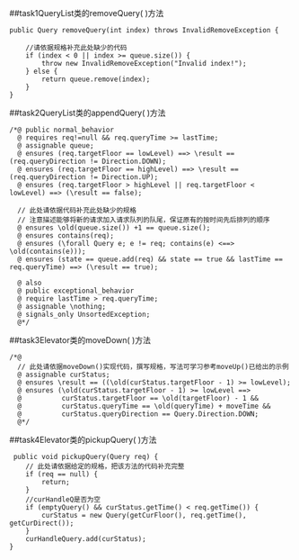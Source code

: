 ##task1QueryList类的removeQuery( )方法  

	public Query removeQuery(int index) throws InvalidRemoveException {

	    //请依据规格补充此处缺少的代码
    	if (index < 0 || index >= queue.size()) {
    	    throw new InvalidRemoveException("Invalid index!");
        } else {
            return queue.remove(index);
		}
    }  
  
##task2QueryList类的appendQuery( )方法  

	/*@ public normal_behavior
      @ requires req!=null && req.queryTime >= lastTime;
      @ assignable queue;
      @ ensures (req.targetFloor == lowLevel) ==> \result == (req.queryDirection != Direction.DOWN);
      @ ensures (req.targetFloor == highLevel) ==> \result ==(req.queryDirection != Direction.UP);
      @ ensures (req.targetFloor > highLevel || req.targetFloor < lowLevel) ==> (\result == false);

      // 此处请依据代码补充此处缺少的规格
      // 注意描述能够将新的请求加入请求队列的队尾，保证原有的按时间先后排列的顺序
      @ ensures \old(queue.size()) +1 == queue.size();
      @ ensures contains(req);
      @ ensures (\forall Query e; e != req; contains(e) <==> \old(contains(e)));
      @ ensures (state == queue.add(req) && state == true && lastTime == req.queryTime) ==> (\result == true);

      @ also
      @ public exceptional_behavior
      @ require lastTime > req.queryTime;
      @ assignable \nothing;
      @ signals_only UnsortedException;
      @*/


##task3Elevator类的moveDown( )方法  

	/*@
      // 此处请依据moveDown()实现代码，撰写规格，写法可学习参考moveUp()已给出的示例
      @ assignable curStatus;
      @ ensures \result == ((\old(curStatus.targetFloor - 1) >= lowLevel);
      @ ensures (\old(curStatus.targetFloor - 1) >= lowLevel ==>
      @          curStatus.targetFloor == \old(targetFloor) - 1 &&
      @          curStatus.queryTime == \old(queryTime) + moveTime &&
      @          curStatus.queryDirection == Query.Direction.DOWN;
      @*/



##task4Elevator类的pickupQuery( )方法  

     public void pickupQuery(Query req) {
        // 此处请依据给定的规格，把该方法的代码补充完整
        if (req == null) {
            return;
        }
        //curHandleQ是否为空
        if (emptyQuery() && curStatus.getTime() < req.getTime()) {
            curStatus = new Query(getCurFloor(), req.getTime(), getCurDirect());
        }
        curHandleQuery.add(curStatus);
    }